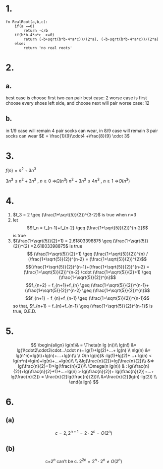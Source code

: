 # 1.
```
fn RealRoot(a,b,c):
	if(a ==0)
		return -c/b
	if(b*b-4*a*c  >=0)
		return (-b+sqrt(b*b-4*a*c))/(2*a), (-b-sqrt(b*b-4*a*c))/(2*a)
	else:
		return 'no real roots'
```

# 2.
## a.
best case is choose first two can pair
best case: 2
worse case is first choose every shoes left side, and choose next will pair
worse case: 12
## b.
in 1/9 case will remain 4 pair socks can wear,
in 8/9 case will remain 3 pair socks can wear
$E = \frac{1}{9}\cdot4 +\frac{8}{9} \cdot 3$ 
# 3.
$f(n)= n^2 +3n^3$

$3n^3 \leq n^2 +3n^3$ , $n\geq0$
=>$\Omega(n^3)$
$n^2 +3n^3 \leq 4n^3$ , $n\geq1$
=>$O(n^3)$

# 4.
1. $f_3  = 2 \geq (\frac{1+\sqrt{5}}{2})^{3-2}$ is true when n=3
2. let $$f_n = f_{n-1}+f_{n-2} \geq (\frac{1+\sqrt{5}}{2})^{n-2}$$ is true
3.  $(\frac{1+\sqrt{5}}{2}+1) = 2.61803398875 \geq (\frac{1+\sqrt{5}}{2})^{2} =2.61803398875$ is true
 $$
(\frac{1+\sqrt{5}}{2}+1)
\geq (\frac{1+\sqrt{5}}{2})^{n} / (\frac{1+\sqrt{5}}{2})^{n-2} 
=  (\frac{1+\sqrt{5}}{2})^{2}$$
 $$(\frac{1+\sqrt{5}}{2})^{n-1}+(\frac{1+\sqrt{5}}{2})^{n-2} 
 = (\frac{1+\sqrt{5}}{2})^{n-2} \cdot (\frac{1+\sqrt{5}}{2}+1)
 \geq (\frac{1+\sqrt{5}}{2})^{n}$$
 $$f_{n+2} = f_{n+1}+f_{n}  
 \geq (\frac{1+\sqrt{5}}{2})^{n-1}+(\frac{1+\sqrt{5}}{2})^{n-2} 
 \geq (\frac{1+\sqrt{5}}{2})^{n}$$
 $$f_{n+1} = f_{n}+f_{n-1} \geq (\frac{1+\sqrt{5}}{2})^{n-1}$$
so that,  $f_{n+1} = f_{n}+f_{n-1} \geq (\frac{1+\sqrt{5}}{2})^{n-1}$ is true, Q.E.D.
# 5.
$$
\begin{align}
lg(n!)& = \Theta(n lg (n))\\
lg(n!) &= lg(1\cdot2\cdot3\cdot...\cdot n)=  lg(1)+lg(2)+...+ lg(n) \\
nlg(n) &= lg(n^n)=lg(n)+lg(n)+...+lg(n)\\
\\
O(n lg(n))& :lg(1)+lg(2)+...+ lg(n) < lg(n^n)=lg(n)+lg(n)+...+lg(n)\\
\\
&lg(\frac{n}{2})=lg(\frac{n}{2})\\
&=> lg(\frac{n}{2}+1)>lg(\frac{n}{2})\\
\Omega(n lg(n)) & : lg(\frac{n}{2})+lg(\frac{n}{2}+1)+...+lg(n) >
lg(\frac{n}{2})+ lg(\frac{n}{2})+...+ lg(\frac{n}{2}) = \frac{n}{2}lg(\frac{n}{2})\\
&=\frac{n}{2}(lg(n)-lg(2)) \\
\end{align}
$$
# 6.
## (a) 
$$c=2, 2^{n+1} = 2\cdot2^n = O(2^n)$$ 
## (b) 
$$\text{c=$2^n$ can't be c. } 2^{2n} = 2^n\cdot2^n \neq O(2^n)$$
